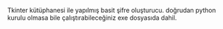 Tkinter kütüphanesi ile yapılmış basit şifre oluşturucu.
doğrudan python kurulu olmasa bile çalıştırabileceğiniz exe dosyasıda dahil.
